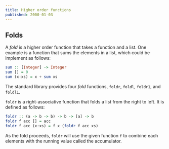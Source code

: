 ```yaml
---
title: Higher order functions
published: 2000-01-03
---
```


## Folds
A _fold_ is a higher order function that takes a function and a list.  One example is a function that sums the elements in a list, which could be implement as follows:

```haskell
sum :: [Integer] -> Integer
sum [] = 0
sum (x:xs) = x + sum xs
```

The standard library provides four _fold_ functions, `foldr`, `foldl`, `foldr1`, and `foldl1`.

`foldr` is a right-associative function that folds a list from the right to left.  It is defined as follows:

```haskell
foldr :: (a -> b -> b) -> b -> [a] -> b
foldr f acc [] = acc
foldr f acc (x:xs) = f x (foldr f acc xs)
```

As the fold proceeds, `foldr` will use the given function `f` to combine each elements with the running value called the accumulator.